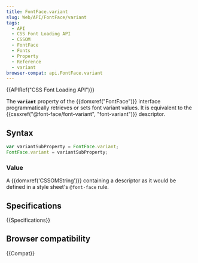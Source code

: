 ```yaml
---
title: FontFace.variant
slug: Web/API/FontFace/variant
tags:
  - API
  - CSS Font Loading API
  - CSSOM
  - FontFace
  - Fonts
  - Property
  - Reference
  - variant
browser-compat: api.FontFace.variant
---
```

{{APIRef("CSS Font Loading API")}}

The **`variant`** property of the
{{domxref("FontFace")}} interface programmatically retrieves or sets font variant
values. It is equivalent to the {{cssxref("@font-face/font-variant", "font-variant")}}
descriptor.

## Syntax

```js
var variantSubProperty = FontFace.variant;
FontFace.variant = variantSubProperty;
```

### Value

A {{domxref('CSSOMString')}} containing a descriptor as it would be defined in a style
sheet's `@font-face` rule.

## Specifications

{{Specifications}}

## Browser compatibility

{{Compat}}
